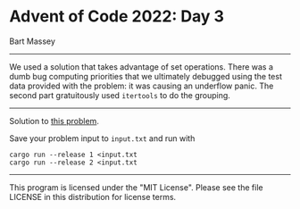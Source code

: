 # Advent of Code 2022: Day 3
Bart Massey

---

We used a solution that takes advantage of set
operations. There was a dumb bug computing priorities that
we ultimately debugged using the test data provided with the
problem: it was causing an underflow panic. The second part
gratuitously used `itertools` to do the grouping.

---

Solution to [this problem](https://adventofcode.com/2022/day/3).

Save your problem input to `input.txt` and run with

    cargo run --release 1 <input.txt
    cargo run --release 2 <input.txt

---

This program is licensed under the "MIT License".
Please see the file LICENSE in this distribution
for license terms.
